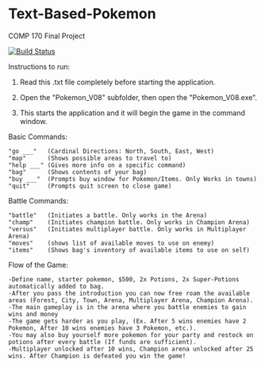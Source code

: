 # Text-Based-Pokemon
COMP 170 Final Project

[![Build Status](https://travis-ci.org/chernandez7/Text-Based-Pokemon.png)](https://travis-ci.org/chernandez7/Text-Based-Pokemon)

Instructions to run:

1. Read this .txt file completely before starting the application.

2. Open the "Pokemon_V08" subfolder, then open the "Pokemon_V08.exe".

3. This starts the application and it will begin the game in the command window.


Basic Commands:

	"go ___"   (Cardinal Directions: North, South, East, West)
	"map"      (Shows possible areas to travel to)
	"help ___" (Gives more info on a specific command)
	"bag"      (Shows contents of your bag)
	"buy ___"  (Prompts buy window for Pokemon/Items. Only Works in towns)
	"quit"     (Prompts quit screen to close game)

Battle Commands:

	"battle"   (Initiates a battle. Only works in the Arena)
	"champ"    (Initiates champion battle. Only works in Champion Arena)
	"versus"   (Initiates multiplayer battle. Only works in Multiplayer Arena)
	"moves"    (shows list of available moves to use on enemy)
	"items"	   (Shows bag's inventory of available items to use on self)
	


Flow of the Game:

	-Define name, starter pokemon, $500, 2x Potions, 2x Super-Potions automatically added to bag.
	-After you pass the introduction you can now free roam the available areas (Forest, City, Town, Arena, Multiplayer Arena, Champion Arena).
	-The main gameplay is in the arena where you battle enemies to gain wins and money
	-The game gets harder as you play, (Ex. After 5 wins enemies have 2 Pokemon, After 10 wins enemies have 3 Pokemon, etc.).
	-You may also buy yourself more pokemon for your party and restock on potions after every battle (If funds are sufficient).
	-Multiplayer unlocked after 10 wins, Champion arena unlocked after 25 wins. After Champion is defeated you win the game!
